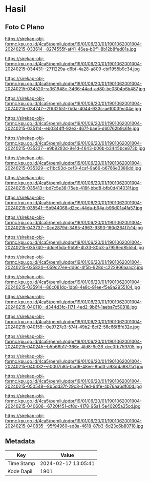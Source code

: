 # Hasil

## Foto C Plano

https://sirekap-obj-formc.kpu.go.id/4ca5/pemilu/pdpr/19/01/06/20/01/1901062001004-20240215-033614--8274555f-af41-46ea-b0f1-8b12b8fed01a.jpg

https://sirekap-obj-formc.kpu.go.id/4ca5/pemilu/pdpr/19/01/06/20/01/1901062001004-20240215-034431--2711229a-d6bf-4a28-a809-cbf1955b9c34.jpg

https://sirekap-obj-formc.kpu.go.id/4ca5/pemilu/pdpr/19/01/06/20/01/1901062001004-20240215-034520--a361948c-3466-44ad-ad80-be0304b6b487.jpg

https://sirekap-obj-formc.kpu.go.id/4ca5/pemilu/pdpr/19/01/06/20/01/1901062001004-20240215-034747--2f632551-7b0a-4044-933c-ae1003fec04e.jpg

https://sirekap-obj-formc.kpu.go.id/4ca5/pemilu/pdpr/19/01/06/20/01/1901062001004-20240215-035114--eb0344ff-92e3-467f-bae5-d60762b9c6fe.jpg

https://sirekap-obj-formc.kpu.go.id/4ca5/pemilu/pdpr/19/01/06/20/01/1901062001004-20240215-035237--e9b9293d-9e1d-4643-b06b-b3445bce873b.jpg

https://sirekap-obj-formc.kpu.go.id/4ca5/pemilu/pdpr/19/01/06/20/01/1901062001004-20240215-035329--c11bc93d-cef3-4caf-9a66-b6766e3386dd.jpg

https://sirekap-obj-formc.kpu.go.id/4ca5/pemilu/pdpr/19/01/06/20/01/1901062001004-20240215-035413--bd7c5e36-75eb-416f-bbd8-bfb0d414031f.jpg

https://sirekap-obj-formc.kpu.go.id/4ca5/pemilu/pdpr/19/01/06/20/01/1901062001004-20240215-035541--5b944068-d2cc-44da-b64a-b96d01a4fa57.jpg

https://sirekap-obj-formc.kpu.go.id/4ca5/pemilu/pdpr/19/01/06/20/01/1901062001004-20240215-043737--0cd2879d-3465-4963-9393-160d264f7c14.jpg

https://sirekap-obj-formc.kpu.go.id/4ca5/pemilu/pdpr/19/01/06/20/01/1901062001004-20240215-035740--ddcef5da-9bb9-4b33-80b3-a7959ed85554.jpg

https://sirekap-obj-formc.kpu.go.id/4ca5/pemilu/pdpr/19/01/06/20/01/1901062001004-20240215-035824--059c27ee-dd6c-4f5b-928d-c222966aaac2.jpg

https://sirekap-obj-formc.kpu.go.id/4ca5/pemilu/pdpr/19/01/06/20/01/1901062001004-20240215-035914--86c081dc-1db8-4e8c-91ee-f5e9a2955104.jpg

https://sirekap-obj-formc.kpu.go.id/4ca5/pemilu/pdpr/19/01/06/20/01/1901062001004-20240215-040110--d344d3fc-1171-4ed2-9b6f-1aeba7c50818.jpg

https://sirekap-obj-formc.kpu.go.id/4ca5/pemilu/pdpr/19/01/06/20/01/1901062001004-20240215-040159--0e9727e3-574f-49b2-8cf2-56c66f8fd32e.jpg

https://sirekap-obj-formc.kpu.go.id/4ca5/pemilu/pdpr/19/01/06/20/01/1901062001004-20240215-040245--b5b68b17-366e-4fd8-9e26-dcc0fb759705.jpg

https://sirekap-obj-formc.kpu.go.id/4ca5/pemilu/pdpr/19/01/06/20/01/1901062001004-20240215-040332--e0007b85-0cd9-48ee-8bd3-a93d4a987fa1.jpg

https://sirekap-obj-formc.kpu.go.id/4ca5/pemilu/pdpr/19/01/06/20/01/1901062001004-20240215-050548--8b5dd37f-29c3-47ed-94fe-4b76aa6df00d.jpg

https://sirekap-obj-formc.kpu.go.id/4ca5/pemilu/pdpr/19/01/06/20/01/1901062001004-20240215-040606--6720f451-df8d-4178-95a1-5e40205a35cd.jpg

https://sirekap-obj-formc.kpu.go.id/4ca5/pemilu/pdpr/19/01/06/20/01/1901062001004-20240215-040835--95f94960-ad8a-4618-87b3-6d23c6b80718.jpg


## Metadata

| Key        | Value               |
| ---------- | ------------------- |
| Time Stamp | 2024-02-17 13:05:41 |
| Kode Dapil | 1901                |



